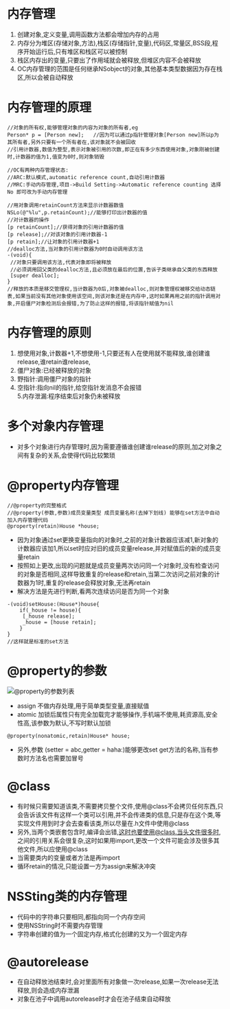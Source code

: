 # 内存管理 #
1. 创建对象,定义变量,调用函数方法都会增加内存的占用  
2. 内存分为堆区(存储对象,方法),栈区(存储指针,变量),代码区,常量区,BSS段,程序开始运行后,只有堆区和栈区可以被控制  
3. 栈区内存出的变量,只要出了作用域就会被释放,但堆区内容不会被释放  
4. OC内存管理的范围是任何继承NSobject的对象,其他基本类型数据因为存在栈区,所以会被自动释放  
# 内存管理的原理 #
```objc
//对象的所有权,能够管理对象的内容为对象的所有者,eg
Person* p = [Person new];   //因为可以通过p指针管理对象[Person new]所以p为其所有者,另外只要有一个所有者在,该对象就不会被回收
//引用计数器,数值为整型,表示对象被引用的次数,即正在有多少东西使用对象,对象刚被创建时,计数器的值为1,值变为0时,则对象销毁

//OC有两种内存管理状态:
//ARC:默认模式,automatic reference count,自动引用计数器
//MRC:手动内存管理,项目->Build Setting->Automatic reference counting 选择No 即可改为手动内存管理

//用对象调用retainCount方法来显示计数器数值
NSLo(@"%lu",p.retainCount);//能够打印出计数器的值
//对计数器的操作
[p retainCount];//获得对象的引用计数器的值
[p release];//对该对象的引用计数器-1
[p retain];//让对象的引用计数器+1
//dealloc方法,当对象的引用计数器为0时自动调用该方法
-(void){
 //对象只要调用该方法,代表对象即将被释放
 //必须调用回父类的dealloc方法,且必须放在最后的位置,告诉子类继承自父类的东西释放
 [super dealloc];
}
//释放的本质是移交管理权,当计数器为0后,对象被dealloc,则对象管理权被移交给动态链表,如果当前没有其他对象使用该空间,则该对象还是在内存中,这时如果再用之前的指针调用对象,开启僵尸对象检测后会报错,为了防止这样的报错,将该指针赋值为nil
```
# 内存管理的原则 #
1. 想使用对象,计数器+1,不想使用-1,只要还有人在使用就不能释放,谁创建谁release,谁retain谁release,
2. 僵尸对象:已经被释放的对象  
3. 野指针:调用僵尸对象的指针  
4. 空指针:指向nil的指针,给空指针发消息不会报错  
5.内存泄漏:程序结束后对象仍未被释放  
# 多个对象内存管理 #
* 对多个对象进行内存管理时,因为需要遵循谁创建谁release的原则,加之对象之间有复杂的关系,会使得代码比较繁琐  
# @property内存管理 #
```objc
//@property的完整格式
//@property(参数,参数)成员变量类型 成员变量名称(去掉下划线) 能够在set方法中自动加入内存管理代码
@property(retain)House *house;
```
* 因为对象通过set更换变量指向的对象时,之前的对象计数器应该减1,新对象的计数器应该加1,所以set时应对旧的成员变量release,并对赋值后的新的成员变量retain  
* 按照如上更改,出现的问题就是成员变量两次访问同一个对象时,没有检查访问的对象是否相同,这样导致重复的release和retain,当第二次访问之前对象的计数器为1时,重复的release会释放对象,无法再retain  
* 解决方法是先进行判断,看两次连续访问是否为同一个对象  
```objc
-(void)setHouse:(House*)house{
    if(_house != house){
     [_house release];
     _house = [house retain];
    }
}
//这样就是标准的set方法
```
# @property的参数 #
![@property的参数列表](http://7xqukt.com1.z0.glb.clouddn.com%20/10.1.png)
* assign 不做内存处理,用于简单类型变量,直接赋值  
* atomic 加锁后属性只有完全加载完才能够操作,手机端不使用,耗资源高,安全性高,该参数为默认,不写时默认加锁  
```objc
@property(nonatomic,retain)House* house;
```
* 另外,参数 (setter = abc,getter = haha:)能够更改set get方法的名称,当有参数时方法名也需要加冒号  

# @class #
* 有时候只需要知道该类,不需要拷贝整个文件,使用@class不会拷贝任何东西,只会告诉该文件有这样一个类可以引用,并不会传递类的信息,只是存在这个类,等实现文件用到时才会去查看该类,所以尽量在.h文件中使用@class  
* 另外,当两个类嵌套包含时,编译会出错,这时也要使用@class.当头文件很多时,之间的引用关系会很复杂,这时如果用import,更改一个文件可能会涉及很多其他文件,所以应使用@class  
* 当需要类内的变量或者方法是再import  
* 循环retain的情况,只能设置一方为assign来解决冲突  
# NSSting类的内存管理 #
* 代码中的字符串只要相同,都指向同一个内存空间  
* 使用NSString时不需要内存管理  
* 字符串创建的值为一个固定内存,格式化创建的又为一个固定内存  
# @autorelease #
* 在自动释放池结束时,会对里面所有对象做一次release,如果一次release无法释放,则会造成内存泄漏  
* 对象在池子中调用autorelease时才会在池子结束自动释放  

